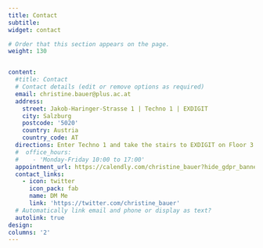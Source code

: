 ```yaml
---
title: Contact
subtitle:
widget: contact

# Order that this section appears on the page.
weight: 130


content:
  #title: Contact
  # Contact details (edit or remove options as required)
  email: christine.bauer@plus.ac.at
  address:
    street: Jakob-Haringer-Strasse 1 | Techno 1 | EXDIGIT
    city: Salzburg
    postcode: '5020'
    country: Austria
    country_code: AT
  directions: Enter Techno 1 and take the stairs to EXDIGIT on Floor 3
  #  office_hours:
  #    - 'Monday-Friday 10:00 to 17:00'
  appointment_url: https://calendly.com/christine_bauer?hide_gdpr_banner=1&primary_color=3399cc
  contact_links:
    - icon: twitter
      icon_pack: fab
      name: DM Me
      link: 'https://twitter.com/christine_bauer'
  # Automatically link email and phone or display as text?
  autolink: true
design:
columns: '2'
---
```


<!-- Calendly link widget begin -->
<link href="https://assets.calendly.com/assets/external/widget.css" rel="stylesheet">
<script src="https://assets.calendly.com/assets/external/widget.js" type="text/javascript" async></script>
<a href="" onclick="Calendly.initPopupWidget({url: 'https://calendly.com/christine_bauer/30min?hide_gdpr_banner=1&primary_color=3399cc'});return false;"></a>
<!-- Calendly link widget end -->